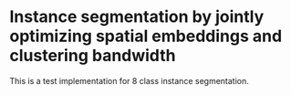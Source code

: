 # Instance segmentation by jointly optimizing spatial embeddings and clustering bandwidth

This is a test implementation for 8 class instance segmentation.






